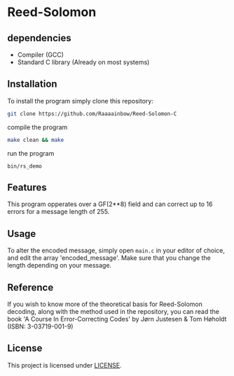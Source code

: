 # Reed-Solomon

## dependencies
- Compiler (GCC)
- Standard C library (Already on most systems)

## Installation
To install the program simply clone this repository:
```bash
git clone https://github.com/Raaaainbow/Reed-Solomon-C
```
compile the program
```bash
make clean && make
```
run the program
```
bin/rs_demo
```

## Features
This program opperates over a GF(2**8) field and can correct up to 16 errors for a message length of 255.

## Usage
To alter the encoded message, simply open `main.c` in your editor of choice, and edit the array 'encoded_message'. Make sure that you change the length depending on your message.

## Reference
If you wish to know more of the theoretical basis for Reed-Solomon decoding, along with the method used in the repository, you can read the book 'A Course In Error-Correcting Codes' by Jørn Justesen & Tom Høholdt (ISBN: 3-03719-001-9)

## License
This project is licensed under [LICENSE](LICENSE).
